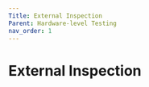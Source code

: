 ```yaml
---
Title: External Inspection
Parent: Hardware-level Testing
nav_order: 1
---
```


# External Inspection
